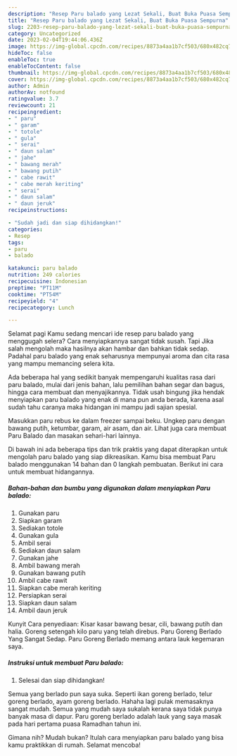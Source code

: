 ```yaml
---
description: "Resep Paru balado yang Lezat Sekali, Buat Buka Puasa Sempurna"
title: "Resep Paru balado yang Lezat Sekali, Buat Buka Puasa Sempurna"
slug: 2203-resep-paru-balado-yang-lezat-sekali-buat-buka-puasa-sempurna
category: Uncategorized
date: 2023-02-04T19:44:06.436Z
image: https://img-global.cpcdn.com/recipes/8873a4aa1b7cf503/680x482cq70/paru-balado-foto-resep-utama.jpg
hideToc: false
enableToc: true
enableTocContent: false
thumbnail: https://img-global.cpcdn.com/recipes/8873a4aa1b7cf503/680x482cq70/paru-balado-foto-resep-utama.jpg
cover: https://img-global.cpcdn.com/recipes/8873a4aa1b7cf503/680x482cq70/paru-balado-foto-resep-utama.jpg
author: Admin
authorAv: notfound
ratingvalue: 3.7
reviewcount: 21
recipeingredient:
- " paru"
- " garam"
- " totole"
- " gula"
- " serai"
- " daun salam"
- " jahe"
- " bawang merah"
- " bawang putih"
- " cabe rawit"
- " cabe merah keriting"
- " serai"
- " daun salam"
- " daun jeruk"
recipeinstructions:

- "Sudah jadi dan siap dihidangkan!"
categories:
- Resep
tags:
- paru
- balado

katakunci: paru balado 
nutrition: 249 calories
recipecuisine: Indonesian
preptime: "PT11M"
cooktime: "PT54M"
recipeyield: "4"
recipecategory: Lunch

---
```



Selamat pagi Kamu sedang mencari ide resep paru balado yang menggugah selera? Cara menyiapkannya sangat tidak susah. Tapi Jika salah mengolah maka hasilnya akan hambar dan bahkan tidak sedap. Padahal paru balado yang enak seharusnya mempunyai aroma dan cita rasa yang mampu memancing selera kita.


Ada beberapa hal yang sedikit banyak mempengaruhi kualitas rasa dari paru balado, mulai dari jenis bahan, lalu pemilihan bahan segar dan bagus, hingga cara membuat dan menyajikannya. Tidak usah bingung jika hendak menyiapkan paru balado yang enak di mana pun anda berada, karena asal sudah tahu caranya maka hidangan ini mampu jadi sajian spesial.

Masukkan paru rebus ke dalam freezer sampai beku. Ungkep paru dengan bawang putih, ketumbar, garam, air asam, dan air. Lihat juga cara membuat Paru Balado dan masakan sehari-hari lainnya.


Di bawah ini ada beberapa tips dan trik praktis yang dapat diterapkan untuk mengolah paru balado yang siap dikreasikan. Kamu bisa membuat Paru balado menggunakan 14 bahan dan 0 langkah pembuatan. Berikut ini cara untuk membuat hidangannya.

<!--inarticleads1-->

##### Bahan-bahan dan bumbu yang digunakan dalam menyiapkan Paru balado:

1. Gunakan  paru
1. Siapkan  garam
1. Sediakan  totole
1. Gunakan  gula
1. Ambil  serai
1. Sediakan  daun salam
1. Gunakan  jahe
1. Ambil  bawang merah
1. Gunakan  bawang putih
1. Ambil  cabe rawit
1. Siapkan  cabe merah keriting
1. Persiapkan  serai
1. Siapkan  daun salam
1. Ambil  daun jeruk


Kunyit Cara penyediaan: Kisar kasar bawang besar, cili, bawang putih dan halia. Goreng setengah kilo paru yang telah direbus. Paru Goreng Berlado Yang Sangat Sedap. Paru Goreng Berlado memang antara lauk kegemaran saya. 

<!--inarticleads2-->

##### Instruksi untuk membuat Paru balado:


1. Selesai dan siap dihidangkan!

Semua yang berlado pun saya suka. Seperti ikan goreng berlado, telur goreng berlado, ayam goreng berlado. Hahaha lagi pulak memasaknya sangat mudah. Semua yang mudah saya sukalah kerana saya tidak punya banyak masa di dapur. Paru goreng berlado adalah lauk yang saya masak pada hari pertama puasa Ramadhan tahun ini. 

Gimana nih? Mudah bukan? Itulah cara menyiapkan paru balado yang bisa kamu praktikkan di rumah. Selamat mencoba!
